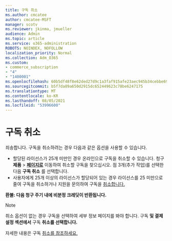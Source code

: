 ```yaml
---
title: 구독 취소
ms.author: cmcatee
author: cmcatee-MSFT
manager: scotv
ms.reviewer: jkinma, jmueller
audience: Admin
ms.topic: article
ms.service: o365-administration
ROBOTS: NOINDEX, NOFOLLOW
localization_priority: Normal
ms.collection: Adm_O365
ms.custom:
- commerce_subscription
- "4"
- "1400001"
ms.openlocfilehash: 60b5df48f8e62ded27d9c1a3faf915afe23aec945b34cebbe6973d73fc4f5532
ms.sourcegitcommit: b5f7da89a650d2915dc652449623c78be6247175
ms.translationtype: MT
ms.contentlocale: ko-KR
ms.lasthandoff: 08/05/2021
ms.locfileid: "53996600"
---
```

# <a name="canceling-your-subscription"></a>구독 취소

죄송합니다. 구독을 취소하려는 경우 다음과 같은 옵션을 사용할 수 있습니다.
  
- 할당된 라이선스가 25개 미만인 경우 온라인으로 구독을 취소할 수 있습니다. 청구 **제품** \> **[페이지로](https://go.microsoft.com/fwlink/p/?linkid=842054)** 이동하여 취소할 구독을 찾으십시오. 점 3개(추가 작업)를 선택한 다음 **구독 취소** 를 선택합니다.
- 사용자에게 25개 이상의 라이선스가 할당되어 있는 경우 라이선스를 25 미만으로 줄여 구독을 취소하거나 지원을 문의하여 구독을 [취소합니다.](/microsoft-365/business-video/get-help-support)
  
**환불: 다음 청구 주기 내에 비분정 크레딧이 반환됩니다.**

> [!NOTE]
> 취소 옵션이 없는 경우 구독을 선택하여 세부 정보 페이지를 봐야 합니다. 구독 **및 결제 설정 섹션에서** 구독 **취소를 선택합니다.**

자세한 내용은 구독 [취소를 참조하세요.](/microsoft-365/commerce/subscriptions/cancel-your-subscription)

